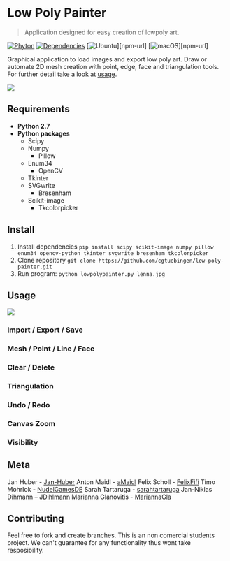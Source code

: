 # Low Poly Painter

> Application designed for easy creation of lowpoly art.

[![Phyton][python-image]][python-url]
[![Dependencies][dependencies-image]][dependencies-url]
[![Ubuntu][python-image]][npm-url]
[![macOS][python-image]][npm-url]

 Graphical application to load images and export low poly art. Draw or automate
 2D mesh creation with point, edge, face and triangulation tools. For further
 detail take a look at [usage](https://github.com/cgtuebingen/low-poly-painter#usage).

![](https://media.giphy.com/media/2vnOyJKnI0JYcgLNSN/giphy.gif)


## Requirements
* **Python 2.7**
* **Python packages**
	* Scipy
  * Numpy
	* Pillow
  * Enum34
	* OpenCV
  * Tkinter
  * SVGwrite
	* Bresenham
  * Scikit-image
	* Tkcolorpicker


## Install
1. Install dependencies `pip install scipy scikit-image numpy pillow enum34 opencv-python tkinter svgwrite bresenham tkcolorpicker`
2. Clone repository `git clone https://github.com/cgtuebingen/low-poly-painter.git`
3. Run program: `python lowpolypainter.py lenna.jpg`


## Usage
![](header.gif)
### Import / Export / Save

### Mesh / Point / Line / Face

### Clear / Delete

### Triangulation

### Undo / Redo

### Canvas Zoom

### Visibility



## Meta
Jan Huber - [Jan-Huber](https://github.com/Jan-Huber)
Anton Maidl - [aMaidl](https://github.com/aMaidl)
Felix Scholl - [FelixFifi](https://github.com/FelixFifi)
Timo Mohrlok - [NudelGamesDE](https://github.com/NudelGamesDE)
Sarah Tartaruga - [sarahtartaruga](https://github.com/sarahtartaruga)
Jan-Niklas Dihmann – [JDihlmann](https://github.com/JDihlmann)
Marianna Glanovitis - [MariannaGla](https://github.com/MariannaGla)


## Contributing

Feel free to fork and create branches. This is an non comercial students project.
We can't guarantee for any functionality thus wont take resposibility.


<!-- Markdown link & img dfn's -->
[python-image]: https://img.shields.io/badge/Python-2.7-blue.svg?style=flat-square
[python-url]: https://www.anaconda.com/download/
[dependencies-image]: https://img.shields.io/depfu/depfu/example-ruby.svg?style=flat-square
[dependencies-url]: https://github.com/cgtuebingen/low-poly-painter#requirements
